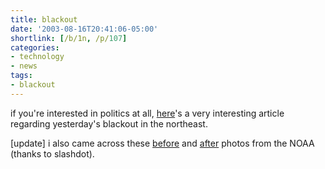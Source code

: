 ```yaml
---
title: blackout
date: '2003-08-16T20:41:06-05:00'
shortlink: [/b/1n, /p/107]
categories:
- technology
- news
tags:
- blackout
---
```

if you're interested in politics at all, [here][]'s a very interesting article regarding yesterday's blackout in the
northeast.

[update] i also came across these [before][] and [after][] photos from the NOAA (thanks to slashdot).

[here]: https://web.archive.org/web/20030816/http://www.gregpalast.com/printerfriendly.cfm?artid=257
[before]: https://web.archive.org/web/20030816/http://www.noaanews.noaa.gov/nightlights/blackout081403-20hrsbefore-text.jpg
[after]: https://web.archive.org/web/20030816/http://www.noaanews.noaa.gov/nightlights/blackout081503-7hrsafter-text.jpg
